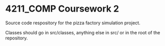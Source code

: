 # 4211_COMP Coursework 2

Source code respository for the pizza factory simulation project. 

Classes should go in src/classes, anything else in src/ or in the root of the repository.
